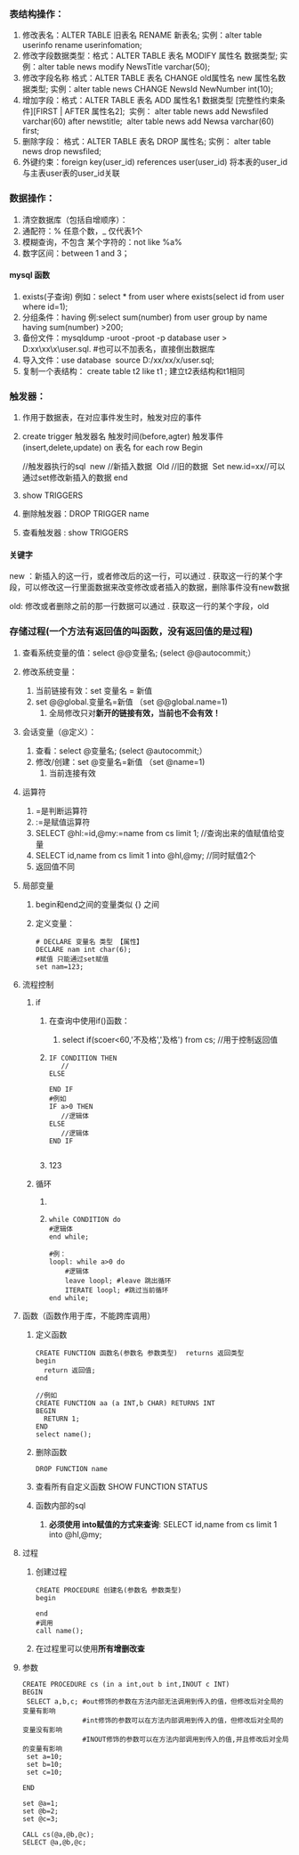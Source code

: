 ### 表结构操作：

1. 修改表名：ALTER TABLE 旧表名 RENAME 新表名;
     实例：alter table userinfo rename userinfomation;
2. 修改字段数据类型：格式：ALTER TABLE 表名 MODIFY 属性名 数据类型;
     实例：alter table news modify NewsTitle varchar(50);
3. 修改字段名称 格式：ALTER TABLE 表名 CHANGE  old属性名  new 属性名数据类型;
     实例：alter table news CHANGE  NewsId  NewNumber  int(10);
4. 增加字段：格式：ALTER TABLE 表名 ADD 属性名1 数据类型 [完整性约束条件][FIRST | AFTER 属性名2];
   ​    实例： alter table news add Newsfiled varchar(60) after newstitle;
   ​          alter table news add Newsa varchar(60) first;
5. 删除字段： 格式：ALTER TABLE 表名 DROP 属性名;
      实例： alter table news drop newsfiled;
6. 外键约束：foreign key(user_id) references user(user_id)
     将本表的user_id与主表user表的user_id关联

### 数据操作：

1. 清空数据库（包括自增顺序）：
2. 通配符：% 任意个数，_ 仅代表1个
3. 模糊查询，不包含 某个字符的：not like %a%
4. 数字区间：between 1 and 3；

#### mysql 函数

1. exists(子查询) 例如：select * from user where exists(select id from user where id=1);
2. 分组条件：having 例:select sum(number) from user group by name having sum(number) >200;
3. 备份文件：mysqldump -uroot -proot -p database user > D:xx\xx\x\user.sql. #也可以不加表名，直接倒出数据库
4. 导入文件：use database
   ​	  source D:/xx/xx/x/user.sql;
5. 复制一个表结构： create table t2 like t1 ;  建立t2表结构和t1相同

### 触发器：

1. 作用于数据表，在对应事件发生时，触发对应的事件

2. create trigger  触发器名 触发时间(before,agter)  触发事件(insert,delete,update) on 表名 for each row  Begin

      //触发器执行的sql
   ​    new //新插入数据
   ​    Old //旧的数据
   ​    Set new.id=xx//可以通过set修改新插入的数据
     end

3. show TRIGGERS

4. 删除触发器：DROP TRIGGER name

5. 查看触发器 : show TRIGGERS

#### 关键字

new ：新插入的这一行，或者修改后的这一行，可以通过 . 获取这一行的某个字段，可以修改这一行里面数据来改变修改或者插入的数据，删除事件没有new数据

old: 修改或者删除之前的那一行数据可以通过 . 获取这一行的某个字段，old

### 存储过程(一个方法有返回值的叫函数，没有返回值的是过程)

1. 查看系统变量的值：select  @@变量名;  (select  @@autocommit;）

2. 修改系统变量：

   1. 当前链接有效：set 变量名 = 新值
   2. set  @@global.变量名=新值 （set  @@global.name=1)
      1. 全局修改只对**新开的链接有效，当前也不会有效！**

3. 会话变量（@定义）：

   1. 查看：select  @变量名;  (select  @autocommit;）
   2. 修改/创建：set  @变量名=新值 （set  @name=1)
      1. 当前连接有效

4. 运算符

   1.  =是判断运算符
   2.  :=是赋值运算符
      1. SELECT @hl:=id,@my:=name from cs limit 1;  //查询出来的值赋值给变量
      2. SELECT id,name from cs limit 1 into @hl,@my;  //同时赋值2个
      3. 返回值不同

5. 局部变量

   1. begin和end之间的变量类似 {} 之间

   2. 定义变量：

      ```mysql
      # DECLARE 变量名 类型 【属性】
      DECLARE nam int char(6);
      #赋值 只能通过set赋值
      set nam=123;
      ```

6. 流程控制

   1. if

      1. 在查询中使用if()函数：

         1. select if(scoer<60,'不及格','及格')  from cs;  //用于控制返回值

      2. ```mysql
         IF CONDITION THEN
         	//
         ELSE
         
         END IF
         #例如
         IF a>0 THEN
         	//逻辑体
         ELSE
         	//逻辑体
         END IF
         
         
         ```

      3. 123

   2. 循环

      1. 

      2. ```mysql
         while CONDITION do
         #逻辑体
         end while;
         
         #例：
         loopl: while a>0 do
             #逻辑体
             leave loopl; #leave 跳出循环
             ITERATE loopl; #跳过当前循环
         end while;
         ```

7. 函数（函数作用于库，不能跨库调用）

   1. 定义函数

      ```mysql
      CREATE FUNCTION 函数名(参数名 参数类型)  returns 返回类型
      begin
      	return 返回值;
      end
      
      //例如
      CREATE FUNCTION aa (a INT,b CHAR) RETURNS INT
      BEGIN
      	RETURN 1;
      END
      select name();
      
      ```

   2. 删除函数

      ```mysql
      DROP FUNCTION name
      ```

   3. 查看所有自定义函数  SHOW FUNCTION STATUS

   4. 函数内部的sql

      1. **必须使用 into赋值的方式来查询**: SELECT id,name from cs limit 1 into @hl,@my;

8. 过程

   1. 创建过程

      ```mysql
      CREATE PROCEDURE 创建名(参数名 参数类型)
      begin
      	
      end
      #调用
      call name();
      ```

   2. 在过程里可以使用**所有增删改查**

9. 参数

   ```mysql
   CREATE PROCEDURE cs (in a int,out b int,INOUT c INT)
   BEGIN
   	SELECT a,b,c; #out修饰的参数在方法内部无法调用到传入的值，但修改后对全局的变量有影响
   				  #int修饰的参数可以在方法内部调用到传入的值，但修改后对全局的变量没有影响
   				  #INOUT修饰的参数可以在方法内部调用到传入的值,并且修改后对全局的变量有影响
   	set a=10;
   	set b=10;
   	set c=10;
   	
   END
   
   set @a=1;
   set @b=2;
   set @c=3;
   
   CALL cs(@a,@b,@c);
   SELECT @a,@b,@c;
   
   
   ```
